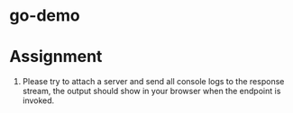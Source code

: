 # go-demo

# Assignment
 1) Please try to attach a server and send all console logs to the response stream, the output should show in your browser when the endpoint is invoked.